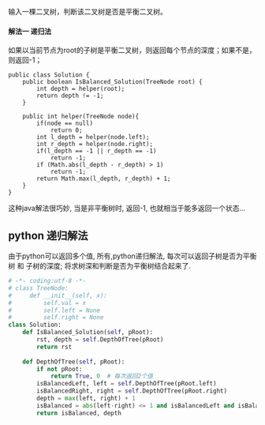 输入一棵二叉树，判断该二叉树是否是平衡二叉树。

#### 解法一 递归法  
如果以当前节点为root的子树是平衡二叉树，则返回每个节点的深度；如果不是，则返回-1；  

    public class Solution {
        public boolean IsBalanced_Solution(TreeNode root) {
            int depth = helper(root);
            return depth != -1;
        }
    
        public int helper(TreeNode node){
            if(node == null)
                return 0;
            int l_depth = helper(node.left);
            int r_depth = helper(node.right);
            if(l_depth == -1 || r_depth == -1)
                return -1;
            if (Math.abs(l_depth - r_depth) > 1)
                return -1;
            return Math.max(l_depth, r_depth) + 1;
        }
    }

这种java解法很巧妙, 当是非平衡树时, 返回-1, 也就相当于能多返回一个状态...



## python 递归解法

由于python可以返回多个值, 所有,python递归解法, 每次可以返回子树是否为平衡树 和 子树的深度; 将求树深和判断是否为平衡树结合起来了.

```python
# -*- coding:utf-8 -*-
# class TreeNode:
#     def __init__(self, x):
#         self.val = x
#         self.left = None
#         self.right = None
class Solution:
    def IsBalanced_Solution(self, pRoot):
        rst, depth = self.DepthOfTree(pRoot)
        return rst
        
    def DepthOfTree(self, pRoot):
        if not pRoot:
            return True, 0  # 每次返回2个值
        isBalancedLeft, left = self.DepthOfTree(pRoot.left)
        isBalancedRight, right = self.DepthOfTree(pRoot.right)
        depth = max(left, right) + 1
        isBalanced = abs(left-right) <= 1 and isBalancedLeft and isBalancedRight
        return isBalanced, depth
```

